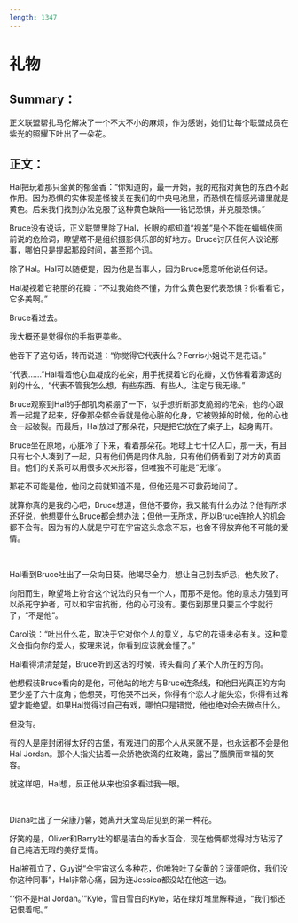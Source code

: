 ```yaml
---
length: 1347
---
```


# 礼物

## Summary：

正义联盟帮扎马伦解决了一个不大不小的麻烦，作为感谢，她们让每个联盟成员在紫光的照耀下吐出了一朵花。

## 正文：

Hal把玩着那只金黄的郁金香：“你知道的，最一开始，我的戒指对黄色的东西不起作用。因为恐惧的实体视差怪被关在我们的中央电池里，而恐惧在情感光谱里就是黄色。后来我们找到办法克服了这种黄色缺陷——铭记恐惧，并克服恐惧。”

Bruce没有说话，正义联盟里除了Hal，长眼的都知道“视差”是个不能在蝙蝠侠面前说的危险词，瞭望塔不是组织摄影俱乐部的好地方。Bruce讨厌任何人议论那事，哪怕只是提起那段时间，甚至那个词。

除了Hal。Hal可以随便提，因为他是当事人，因为Bruce愿意听他说任何话。

Hal凝视着它艳丽的花瓣：“不过我始终不懂，为什么黄色要代表恐惧？你看看它，它多美啊。”

Bruce看过去。

我大概还是觉得你的手指更美些。

他吞下了这句话，转而说道：“你觉得它代表什么？Ferris小姐说不是花语。”

“代表……”Hal看着他心血凝成的花朵，用手抚摸着它的花瓣，又仿佛看着渺远的别的什么，“代表不管我怎么想，有些东西、有些人，注定与我无缘。”

Bruce观察到Hal的手部肌肉紧绷了一下，似乎想折断那支脆弱的花朵，他的心跟着一起提了起来，好像那朵郁金香就是他心脏的化身，它被毁掉的时候，他的心也会一起破裂。而最后，Hal放过了那朵花，只是把它放在了桌子上，起身离开。

Bruce坐在原地，心脏冷了下来，看着那朵花。地球上七十亿人口，那一天，有且只有七个人凑到了一起，只有他们俩是肉体凡胎，只有他们俩看到了对方的真面目。他们的关系可以用很多次来形容，但唯独不可能是“无缘”。

那花不可能是他，他问之前就知道不是，但他还是不可救药地问了。

就算你真的是我的心吧，Bruce想道，但他不要你，我又能有什么办法？他有所求还好说，他想要什么Bruce都会想办法；但他一无所求，所以Bruce连抢人的机会都不会有。因为有的人就是宁可在宇宙这头念念不忘，也舍不得放弃他不可能的爱情。

<br>

Hal看到Bruce吐出了一朵向日葵。他竭尽全力，想让自己别去妒忌，他失败了。

向阳而生，瞭望塔上符合这个说法的只有一个人，而那不是他。他的意志力强到可以杀死守护者，可以和宇宙抗衡，他的心可没有。要伤到那里只要三个字就行了，“不是他”。

Carol说：“吐出什么花，取决于它对你个人的意义，与它的花语未必有关。这种意义会指向你的爱人，按理来说，你看到应该就会懂了。”

Hal看得清清楚楚，Bruce听到这话的时候，转头看向了某个人所在的方向。

他想假装Bruce看向的是他，可他站的地方与Bruce连条线，和他目光真正的方向至少差了六十度角；他想哭，可他哭不出来，你得有个恋人才能失恋，你得有过希望才能绝望。如果Hal觉得过自己有戏，哪怕只是错觉，他也绝对会去做点什么。

但没有。

有的人是座封闭得太好的古堡，有戏进门的那个人从来就不是，也永远都不会是他Hal Jordan。那个人指尖拈着一朵娇艳欲滴的红玫瑰，露出了腼腆而幸福的笑容。

就这样吧，Hal想，反正他从来也没多看过我一眼。

<br>

Diana吐出了一朵康乃馨，她离开天堂岛后见到的第一种花。

好笑的是，Oliver和Barry吐的都是洁白的香水百合，现在他俩都觉得对方玷污了自己纯洁无瑕的美好爱情。

Hal被孤立了，Guy说“全宇宙这么多种花，你唯独吐了朵黄的？滚蛋吧你，我们没你这种同事”，Hal非常心痛，因为连Jessica都没站在他这一边。

“‘你不是Hal Jordan。’”Kyle，雪白雪白的Kyle，站在绿灯堆里解释道，“我们都还记恨着呢。”

